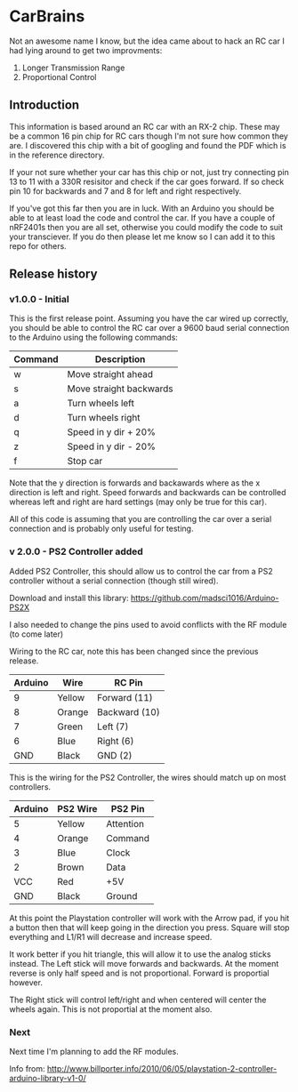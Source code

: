 CarBrains
=========

Not an awesome name I know, but the idea came about to hack an RC car I had lying around to get two improvments:

   1. Longer Transmission Range
   2. Proportional Control

Introduction
------------
This information is based around an RC car with an RX-2 chip. These may be a common 16 pin chip for RC cars though I'm not sure how common they are. I discovered this chip with a bit of googling and found the PDF which is in the reference directory. 

If your not sure whether your car has this chip or not, just try connecting pin 13 to 11 with a 330R resisitor and check if the car goes forward. If so check pin 10 for backwards and 7 and 8 for left and right respectively.

If you've got this far then you are in luck. With an Arduino you should be able to at least load the code and control the car. If you have a couple of nRF2401s then you are all set, otherwise you could modify the code to suit your transciever. If you do then please let me know so I can add it to this repo for others.

Release history
---------------

### v1.0.0 - Initial

This is the first release point. Assuming you have the car wired up correctly, you should be able to control the RC car over a 9600 baud serial connection to the Arduino using the following commands:

| Command | Description             |
| ------- | -----------             |
| w       | Move straight ahead     |
| s       | Move straight backwards |
| a       | Turn wheels left        |
| d       | Turn wheels right       |
| q       | Speed in y dir + 20%    |
| z       | Speed in y dir - 20%    |
| f       | Stop car                |

Note that the y direction is forwards and backawards where as the x direction is left and right. Speed forwards and backwards can be controlled whereas left and right are hard settings (may only be true for this car).

All of this code is assuming that you are controlling the car over a serial connection and is probably only useful for testing.

### v 2.0.0 - PS2 Controller added

Added PS2 Controller, this should allow us to control the car from a PS2 controller without a serial connection (though still wired).

Download and install this library:
https://github.com/madsci1016/Arduino-PS2X

I also needed to change the pins used to avoid conflicts with the RF module (to come later)

Wiring to the RC car, note this has been changed since the previous release.

| Arduino | Wire     | RC Pin        |
| ------- | -------- | -------       |
| 9       | Yellow   | Forward  (11) |
| 8       | Orange   | Backward (10) |
| 7       | Green    | Left  (7)     |
| 6       | Blue     | Right (6)     |
| GND     | Black    | GND (2)       |

This is the wiring for the PS2 Controller, the wires should match up on most controllers.

| Arduino | PS2 Wire | PS2 Pin      |
| ------- | -------- | ------------ |
| 5       | Yellow   | Attention    |
| 4       | Orange   | Command      |
| 3       | Blue     | Clock        |
| 2       | Brown    | Data         |
| VCC     | Red      | +5V          |
| GND     | Black    | Ground       |

At this point the Playstation controller will work with the Arrow pad, if you hit a button then that will keep going in the direction you press. Square will stop everything and L1/R1 will decrease and increase speed.

It work better if you hit triangle, this will allow it to use the analog sticks instead. The Left stick will move forwards and backwards. At the moment reverse is only half speed and is not proportional. Forward is proportial however.

The Right stick will control left/right and when centered will center the wheels again. This is not proportial at the moment also.

### Next

Next time I'm planning to add the RF modules.

Info from:
http://www.billporter.info/2010/06/05/playstation-2-controller-arduino-library-v1-0/
